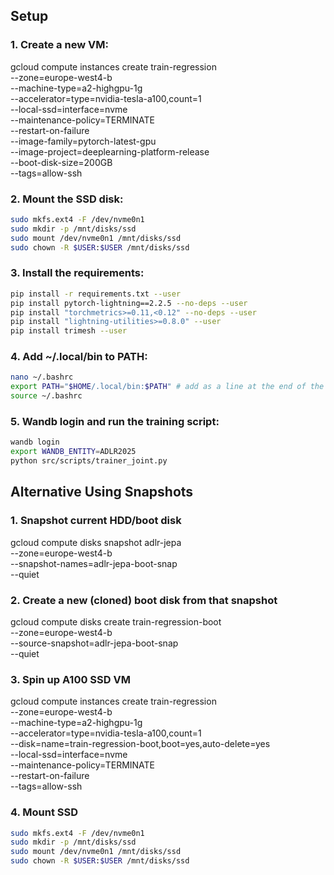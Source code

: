 ## Setup

### 1. Create a new VM:

gcloud compute instances create train-regression \
  --zone=europe-west4-b \
  --machine-type=a2-highgpu-1g \
  --accelerator=type=nvidia-tesla-a100,count=1 \
  --local-ssd=interface=nvme \
  --maintenance-policy=TERMINATE \
  --restart-on-failure \
  --image-family=pytorch-latest-gpu \
  --image-project=deeplearning-platform-release \
  --boot-disk-size=200GB \
  --tags=allow-ssh

### 2. Mount the SSD disk:

```bash
sudo mkfs.ext4 -F /dev/nvme0n1
sudo mkdir -p /mnt/disks/ssd
sudo mount /dev/nvme0n1 /mnt/disks/ssd
sudo chown -R $USER:$USER /mnt/disks/ssd
```

### 3. Install the requirements:

```bash
pip install -r requirements.txt --user
pip install pytorch-lightning==2.2.5 --no-deps --user
pip install "torchmetrics>=0.11,<0.12" --no-deps --user
pip install "lightning-utilities>=0.8.0" --user
pip install trimesh --user
```

### 4. Add ~/.local/bin to PATH:

```bash
nano ~/.bashrc
export PATH="$HOME/.local/bin:$PATH" # add as a line at the end of the file
source ~/.bashrc
```
### 5. Wandb login and run the training script:

```bash
wandb login
export WANDB_ENTITY=ADLR2025
python src/scripts/trainer_joint.py
```


## Alternative Using Snapshots

### 1. Snapshot current HDD/boot disk

gcloud compute disks snapshot adlr-jepa \
  --zone=europe-west4-b \
  --snapshot-names=adlr-jepa-boot-snap \
  --quiet

### 2. Create a new (cloned) boot disk from that snapshot

gcloud compute disks create train-regression-boot \
  --zone=europe-west4-b \
  --source-snapshot=adlr-jepa-boot-snap \
  --quiet

### 3. Spin up A100 SSD VM

gcloud compute instances create train-regression \
  --zone=europe-west4-b \
  --machine-type=a2-highgpu-1g \
  --accelerator=type=nvidia-tesla-a100,count=1 \
  --disk=name=train-regression-boot,boot=yes,auto-delete=yes \
  --local-ssd=interface=nvme \
  --maintenance-policy=TERMINATE \
  --restart-on-failure \
  --tags=allow-ssh

  ### 4. Mount SSD

  ```bash
sudo mkfs.ext4 -F /dev/nvme0n1
sudo mkdir -p /mnt/disks/ssd
sudo mount /dev/nvme0n1 /mnt/disks/ssd
sudo chown -R $USER:$USER /mnt/disks/ssd
```
